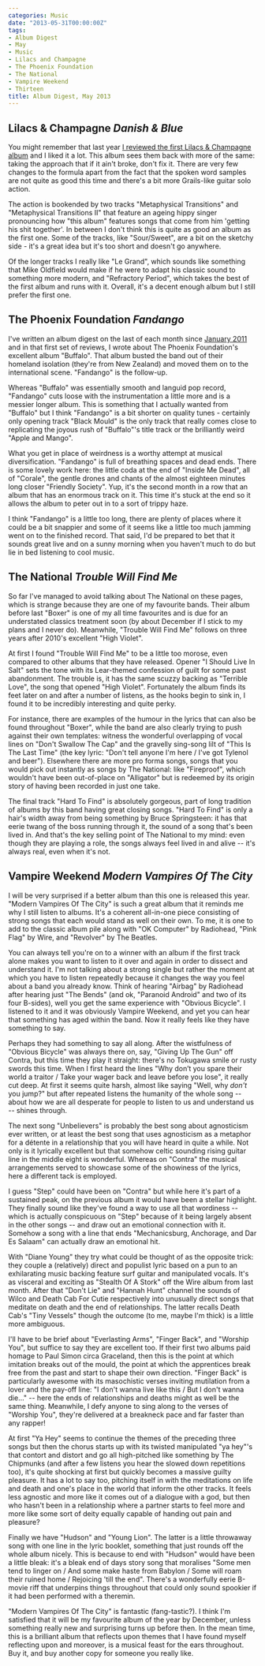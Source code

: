 ```yaml
---
categories: Music
date: "2013-05-31T00:00:00Z"
tags:
- Album Digest
- May
- Music
- Lilacs and Champagne
- The Phoenix Foundation
- The National
- Vampire Weekend
- Thirteen
title: Album Digest, May 2013
---
```


## Lilacs & Champagne _Danish & Blue_

You might remember that last year [I reviewed the first Lilacs & Champagne album](album-digest-february-2012) and I liked it a lot. This album sees them back with more of the same: taking the approach that if it ain't broke, don't fix it. There are very few changes to the formula apart from the fact that the spoken word samples are not quite as good this time and there's a bit more Grails-like guitar solo action.

The action is bookended by two tracks "Metaphysical Transitions" and "Metaphysical Transitions II" that feature an ageing hippy singer pronouncing how "this album" features songs that come from him 'getting his shit together'. In between I don't think this is quite as good an album as the first one. Some of the tracks, like "Sour/Sweet", are a bit on the sketchy side - it's a great idea but it's too short and doesn't go anywhere.

Of the longer tracks I really like "Le Grand", which sounds like something that Mike Oldfield would make if he were to adapt his classic sound to something more modern, and "Refractory Period", which takes the best of the first album and runs with it. Overall, it's a decent enough album but I still prefer the first one.

## The Phoenix Foundation _Fandango_

I've written an album digest on the last of each month since [January 2011](album-digest-january-2011) and in that first set of reviews, I wrote about The Phoenix Foundation's excellent album "Buffalo". That album busted the band out of their homeland isolation (they're from New Zealand) and moved them on to the international scene. "Fandango" is the follow-up.

Whereas "Buffalo" was essentially smooth and languid pop record, "Fandango" cuts loose with the instrumentation a little more and is a messier longer album. This is something that I actually wanted from "Buffalo" but I think "Fandango" is a bit shorter on quality tunes - certainly only opening track "Black Mould" is the only track that really comes close to replicating the joyous rush of "Buffalo"'s title track or the brilliantly weird "Apple and Mango".

What you get in place of weirdness is a worthy attempt at musical diversification. "Fandango" is full of breathing spaces and dead ends. There is some lovely work here: the little coda at the end of "Inside Me Dead", all of "Corale", the gentle drones and chants of the almost eighteen minutes long closer "Friendly Society". Yup, it's the second month in a row that an album that has an enormous track on it. This time it's stuck at the end so it allows the album to peter out in to a sort of trippy haze.

I think "Fandango" is a little too long, there are plenty of places where it could be a bit snappier and some of it seems like a little too much jamming went on to the finished record. That said, I'd be prepared to bet that it sounds great live and on a sunny morning when you haven't much to do but lie in bed listening to cool music.

## The National _Trouble Will Find Me_

So far I've managed to avoid talking about The National on these pages, which is strange because they are one of my favourite bands. Their album before last "Boxer" is one of my all time favourites and is due for an understated classics treatment soon (by about December if I stick to my plans and I never do). Meanwhile, "Trouble Will Find Me" follows on three years after 2010's excellent "High Violet".

At first I found "Trouble Will Find Me" to be a little too morose, even compared to other albums that they have released. Opener "I Should Live In Salt" sets the tone with its Lear-themed confession of guilt for some past abandonment. The trouble is, it has the same scuzzy backing as "Terrible Love", the song that opened "High Violet". Fortunately the album finds its feet later on and after a number of listens, as the hooks begin to sink in, I found it to be incredibly interesting and quite perky.

For instance, there are examples of the humour in the lyrics that can also be found throughout "Boxer", while the band are also clearly trying to push against their own templates: witness the wonderful overlapping of vocal lines on "Don't Swallow The Cap" and the gravelly sing-song lilt of "This Is The Last Time" (the key lyric: "Don't tell anyone I'm here / I've got Tylenol and beer"). Elsewhere there are more pro forma songs, songs that you would pick out instantly as songs by The National: like "Fireproof", which wouldn't have been out-of-place on "Alligator" but is redeemed by its origin story of having been recorded in just one take.

The final track "Hard To Find" is absolutely gorgeous, part of long tradition of albums by this band having great closing songs. "Hard To Find" is only a hair's width away from being something by Bruce Springsteen: it has that eerie twang of the boss running through it, the sound of a song that's been lived in. And that's the key selling point of The National to my mind: even though they are playing a role, the songs always feel lived in and alive -- it's always real, even when it's not.

## Vampire Weekend _Modern Vampires Of The City_

I will be very surprised if a better album than this one is released this year. "Modern Vampires Of The City" is such a great album that it reminds me why I still listen to albums. It's a coherent all-in-one piece consisting of strong songs that each would stand as well on their own. To me, it is one to add to the classic album pile along with "OK Computer" by Radiohead, "Pink Flag" by Wire, and "Revolver" by The Beatles.

You can always tell you're on to a winner with an album if the first track alone makes you want to listen to it over and again in order to dissect and understand it. I'm not talking about a strong single but rather the moment at which you have to listen repeatedly because it changes the way you feel about a band you already know. Think of hearing "Airbag" by Radiohead after hearing just "The Bends" (and ok, "Paranoid Android" and two of its four B-sides), well you get the same experience with "Obvious Bicycle". I listened to it and it was obviously Vampire Weekend, and yet you can hear that something has aged within the band. Now it really feels like they have something to say.

Perhaps they had something to say all along. After the wistfulness of "Obvious Bicycle" was always there on, say, "Giving Up The Gun" off Contra, but this time they play it straight: there's no Tokugawa smile or rusty swords this time. When I first heard the lines "Why don’t you spare their world a traitor / Take your wager back and leave before you lose", it really cut deep. At first it seems quite harsh, almost like saying "Well, why _don't_ you jump?" but after repeated listens the humanity of the whole song -- about how we are all desperate for people to listen to us and understand us -- shines through.

The next song "Unbelievers" is probably the best song about agnosticism ever written, or at least the best song that uses agnosticism as a metaphor for a détente in a relationship that you will have heard in quite a while. Not only is it lyrically excellent but that somehow celtic sounding rising guitar line in the middle eight is wonderful. Whereas on "Contra" the musical arrangements served to showcase some of the showiness of the lyrics, here a different tack is employed.

I guess "Step" could have been on "Contra" but while here it's part of a sustained peak, on the previous album it would have been a stellar highlight. They finally sound like they've found a way to use all that wordiness -- which is actually conspicuous on "Step" because of it being largely absent in the other songs -- and draw out an emotional connection with it. Somehow a song with a line that ends "Mechanicsburg, Anchorage, and Dar Es Salaam" can actually draw an emotional hit.

With "Diane Young" they try what could be thought of as the opposite trick: they couple a (relatively) direct and populist lyric based on a pun to an exhilarating music backing feature surf guitar and manipulated vocals. It's as visceral and exciting as "Stealth Of A Stork" off the Wire album from last month. After that "Don't Lie" and "Hannah Hunt" channel the sounds of Wilco and Death Cab For Cutie respectively into unusually direct songs that meditate on death and the end of relationships. The latter recalls Death Cab's "Tiny Vessels" though the outcome (to me, maybe I'm thick) is a little more ambiguous.

I'll have to be brief about "Everlasting Arms", "Finger Back", and "Worship You", but suffice to say they are excellent too. If their first two albums paid homage to Paul Simon circa Graceland, then this is the point at which imitation breaks out of the mould, the point at which the apprentices break free from the past and start to shape their own direction. "Finger Back" is particularly awesome with its masochistic verses inviting mutilation from a lover and the pay-off line: "I don't wanna live like this / But I don't wanna die..." -- here the ends of relationships and deaths might as well be the same thing. Meanwhile, I defy anyone to sing along to the verses of "Worship You", they're delivered at a breakneck pace and far faster than any rapper!

At first "Ya Hey" seems to continue the themes of the preceding three songs but then the chorus starts up with its twisted manipulated "ya hey"'s that contort and distort and go all high-pitched like something by The Chipmunks (and after a few listens you hear the slowed down repetitions too), it's quite shocking at first but quickly becomes a massive guilty pleasure. It has a lot to say too, pitching itself in with the meditations on life and death and one's place in the world that inform the other tracks. It feels less agnostic and more like it comes out of a dialogue with a god, but then who hasn't been in a relationship where a partner starts to feel more and more like some sort of deity equally capable of handing out pain and pleasure?

Finally we have "Hudson" and "Young Lion". The latter is a little throwaway song with one line in the lyric booklet, something that just rounds off the whole album nicely. This is because to end with "Hudson" would have been a little bleak: it's a bleak end of days story song that moralises "Some men tend to linger on / And some make haste from Babylon / Some will roam their ruined home / Rejoicing 'till the end". There's a wonderfully eerie B-movie riff that underpins things throughout that could only sound spookier if it had been performed with a theremin.

"Modern Vampires Of The City" is fantastic (fang-tastic?). I think I'm satisfied that it will be my favourite album of the year by December, unless something really new and surprising turns up before then. In the mean time, this is a brilliant album that reflects upon themes that I have found myself reflecting upon and moreover, is a musical feast for the ears throughout. Buy it, and buy another copy for someone you really like.